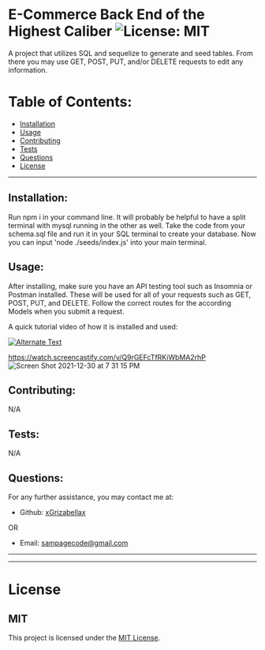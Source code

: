 # E-Commerce Back End of the Highest Caliber ![License: MIT](<https://img.shields.io/badge/License-MIT-yellow.svg>)

  A project that utilizes SQL and sequelize to generate and seed tables. From there you may use GET, POST, PUT, and/or DELETE requests to edit any information.

  # Table of Contents:
  * [Installation](#installation)
  * [Usage](#usage)
  * [Contributing](#contributing)
  * [Tests](#tests)
  * [Questions](#questions)
  * [License](#license)

---

  ## Installation:
  Run npm i in your command line. It will probably be helpful to have a split terminal with mysql running in the other as well. Take the code from your schema.sql file and run it in your SQL terminal to create your database. Now you can input 'node ./seeds/index.js' into your main terminal. 

  ## Usage:
  After installing, make sure you have an API testing tool such as Insomnia or Postman installed. These will be used for all of your requests such as GET, POST, PUT, and  DELETE. Follow the correct routes for the according Models when you submit a request.
  
  A quick tutorial video of how it is installed and used:
  
[![Alternate Text]({https://user-images.githubusercontent.com/88065363/147797885-2b5cb6cb-0fe9-4305-b9a0-7d2464667b76.png})]({https://watch.screencastify.com/v/Q9rGEFcTfRKiWbMA2rhP} "Link Title")


  https://watch.screencastify.com/v/Q9rGEFcTfRKiWbMA2rhP
![Screen Shot 2021-12-30 at 7 31 15 PM]({https://user-images.githubusercontent.com/88065363/147797885-2b5cb6cb-0fe9-4305-b9a0-7d2464667b76.png})


  ## Contributing:
  N/A

  ## Tests:
  N/A

  ## Questions:
  For any further assistance, you may contact me at:

  * Github: [xGrizabellax](<https://github.com/xGrizabellax>)

  OR

  * Email: sampagecode@gmail.com

  ---
  ___

# License
  ## MIT
  This project is licensed under the [MIT License](https://opensource.org/licenses/MIT).
